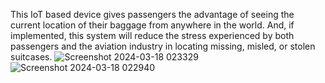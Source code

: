 
This IoT based device gives passengers the advantage of seeing the current location of their baggage from anywhere in the world. And, if implemented, this system will reduce the stress experienced by both passengers and the aviation industry in locating missing, misled, or stolen suitcases.
![Screenshot 2024-03-18 023329](https://github.com/NadellaVarshini/smart-baggage-tracking-system/assets/161931446/75897e15-614c-4ee9-b580-10a9ce6e0398)
![Screenshot 2024-03-18 022940](https://github.com/NadellaVarshini/smart-baggage-tracking-system/assets/161931446/e5020bff-6e52-456c-ba5b-2c98fe27d92a)

